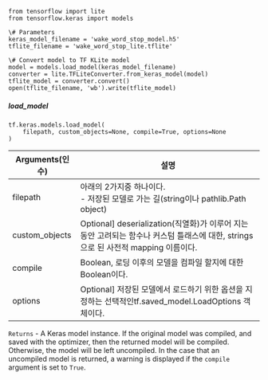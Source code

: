 ```
from tensorflow import lite
from tensorflow.keras import models

\# Parameters
keras_model_filename = 'wake_word_stop_model.h5'
tflite_filename = 'wake_word_stop_lite.tflite'

\# Convert model to TF KLite model
model = models.load_model(keras_model_filename)
converter = lite.TFLiteConverter.from_keras_model(model)
tflite_model = converter.convert()
open(tflite_filename, 'wb').write(tflite_model)
```

##### load_model

```
tf.keras.models.load_model(
    filepath, custom_objects=None, compile=True, options=None
)
```

| Arguments(인수) | 설명                                                         |
| --------------- | ------------------------------------------------------------ |
| filepath        | 아래의 2가지중 하나이다. <br />- 저장된 모델로 가는 길(string이나 pathlib.Path object) |
| custom_objects  | Optional] deserialization(직열화)가 이루어 지는 동안 고려되는 함수나 커스텀 틀래스에 대한, strings으로 된 사전적 mapping 이름이다. |
| compile         | Boolean,  로딩 이후의 모델을 컴파일 할지에 대한 Boolean이다. |
| options         | Optional] 저장된 모델에서 로드하기 위한 옵션을 지정하는 선택적인tf.saved_model.LoadOptions 객체이다. |

`Returns` - A Keras model instance. If the original model was compiled, and saved with the optimizer, then the returned model will be compiled. Otherwise, the model will be left uncompiled. In the case that an uncompiled model is returned, a warning is displayed if the `compile` argument is set to `True`.

